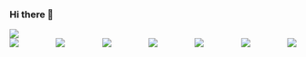 ### Hi there 👋
<img src="https://img.shields.io/badge/age-17-red.svg">
<div style="display:flex;; justify-content:space-between;">

<img src="https://img.shields.io/badge/-HTML5-333.svg?logo=html5&style=flat">
<img src="https://img.shields.io/badge/-CSS3-1572B6.svg?logo=css3&style=flat">
<img src="https://img.shields.io/badge/Javascript-276DC3.svg?logo=javascript&style=flat">
<img src="https://img.shields.io/badge/PHP-ccc.svg?logo=php&style=flat">
<img src="https://img.shields.io/badge/-WordPress-333333.svg?logo=wordpress&style=flat">
<img src="https://img.shields.io/badge/-Laravel-FFFFFF.svg?logo=laravel&style=flat">
<img src="https://img.shields.io/badge/-intellij%20IDEA-000.svg?logo=intellij-idea&style=flatimg">
</div>
<!--
**Ichigo-dev/Ichigo-dev** is a ✨ _special_ ✨ repository because its `README.md` (this file) appears on your GitHub profile.

Here are some ideas to get you started:

- 🔭 I’m currently working on ...
- 🌱 I’m currently learning ...
- 👯 I’m looking to collaborate on ...
- 🤔 I’m looking for help with ...
- 💬 Ask me about ...
- 📫 How to reach me: ...
- 😄 Pronouns: ...
- ⚡ Fun fact: ...
-->
